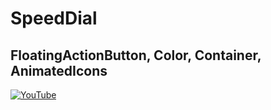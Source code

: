 # SpeedDial
## FloatingActionButton, Color, Container, AnimatedIcons


[![YouTube](https://img.youtube.com/vi/FcJ-ddXWdYE/0.jpg)](https://youtu.be/FcJ-ddXWdYE "SpeedDial | FloatingActionButton, Color, Container, AnimatedIcons")
